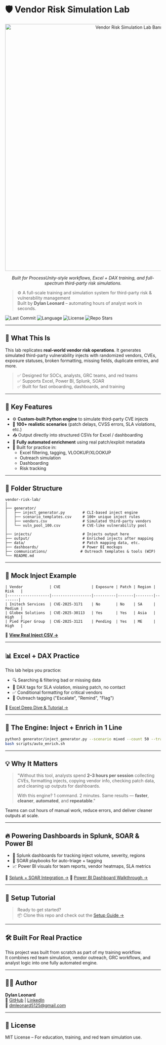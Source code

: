 # 🛡️ Vendor Risk Simulation Lab

<p align="center">
  <img src="https://github.com/dylanleonard-1/vendor-risk-lab/blob/main/Screenshots/ChatGPT%20Image%20Apr%203%2C%202025%2C%2007_14_47%20PM.png?raw=true" alt="Vendor Risk Simulation Lab Banner" width="800">
</p>

<p align="center"><em>Built for ProcessUnity-style workflows, Excel + DAX training, and full-spectrum third-party risk simulations.</em></p>

> ⚙️ A full-scale training and simulation system for third-party risk & vulnerability management  
> Built by **Dylan Leonard** – automating hours of analyst work in seconds.

![Last Commit](https://img.shields.io/github/last-commit/dylanleonard-1/vendor-risk-lab)
![Language](https://img.shields.io/github/languages/top/dylanleonard-1/vendor-risk-lab)
![License](https://img.shields.io/github/license/dylanleonard-1/vendor-risk-lab)
![Repo Stars](https://img.shields.io/github/stars/dylanleonard-1/vendor-risk-lab?style=social)

---

## 🎯 What This Is

This lab replicates **real-world vendor risk operations**. It generates simulated third-party vulnerability injects with randomized vendors, CVEs, exposure statuses, broken formatting, missing fields, duplicate entries, and more.

> ✅ Designed for SOCs, analysts, GRC teams, and red teams  
> ✅ Supports Excel, Power BI, Splunk, SOAR  
> ✅ Built for fast onboarding, dashboards, and training

---

## 🚀 Key Features

- ⚙️ **Custom-built Python engine** to simulate third-party CVE injects
- 🧠 **100+ realistic scenarios** (patch delays, CVSS errors, SLA violations, etc.)
- 📥 Output directly into structured CSVs for Excel / dashboarding
- 🤖 **Fully automated enrichment** using real patch/exploit metadata
- 🧪 Built for practice in:
  - Excel filtering, tagging, VLOOKUP/XLOOKUP
  - Outreach simulation
  - Dashboarding
  - Risk tracking

---

## 📂 Folder Structure

```
vendor-risk-lab/
│
├── generator/
│   ├── inject_generator.py        # CLI-based inject engine
│   ├── scenario_templates.csv     # 100+ unique inject rules
│   ├── vendors.csv                # Simulated third-party vendors
│   └── vuln_pool_100.csv          # CVE-like vulnerability pool
│
├── injects/                       # Injects output here
├── output/                        # Enriched injects after mapping
├── data/                          # Patch mapping data, etc.
├── dashboards/                    # Power BI mockups
├── communications/               # Outreach templates & tools (WIP)
└── README.md
```

---

## 📸 Mock Inject Example

```plaintext
| Vendor            | CVE              | Exposure | Patch | Region | Risk   |
|-------------------|------------------|----------|-------|--------|--------|
| Initech Services  | CVE-2025-3171    | No       | No    | SA     | Medium |
| Globex Solutions  | CVE-2025-30113   | Yes      | Yes   | Asia   | High   |
| Pied Piper Group  | CVE-2025-3121    | Pending  | Yes   | ME     | High   |
```

🔗 **[View Real Inject CSV →](https://github.com/dylanleonard-1/vendor-risk-lab/blob/main/output/enriched_2025-04-03_1734_mixed_training.csv)**

---

## 📊 Excel + DAX Practice

This lab helps you practice:
- 🔍 Searching & filtering bad or missing data
- 🧮 DAX tags for SLA violation, missing patch, no contact
- ✅ Conditional formatting for critical vendors
- 📧 Outreach tagging ("Escalate", "Remind", "Flag")

🔗 [Excel Deep Dive & Tutorial →](https://github.com/dylanleonard-1/vendor-risk-lab/tree/main/excel_training)

---

## 🤖 The Engine: Inject + Enrich in 1 Line

```bash
python3 generator/inject_generator.py --scenario mixed --count 50 --training_mode
bash scripts/auto_enrich.sh
```

---

## 💡 Why It Matters

> "Without this tool, analysts spend **2–3 hours per session** collecting CVEs, formatting injects, copying vendor info, checking patch data, and cleaning up outputs for dashboards.  
>  
> With this engine? 1 command. 2 minutes. Same results — **faster**, **cleaner**, **automated**, and **repeatable**."

Teams can cut hours of manual work, reduce errors, and deliver cleaner outputs at scale.

---

## 🔥 Powering Dashboards in Splunk, SOAR & Power BI

- 📡 Splunk dashboards for tracking inject volume, severity, regions
- 🧠 SOAR playbooks for auto-triage + tagging
- 📈 Power BI visuals for team reports, vendor heatmaps, SLA metrics

🔗 [Splunk + SOAR Integration →](https://github.com/dylanleonard-1/vendor-risk-lab/tree/main/splunk_soar)
🔗 [Power BI Dashboard Walkthrough →](https://github.com/dylanleonard-1/vendor-risk-lab/tree/main/powerbi_dashboards)

---

## 🔧 Setup Tutorial

> Ready to get started?  
📦 Clone this repo and check out the [Setup Guide →](https://github.com/dylanleonard-1/vendor-risk-lab/blob/main/SETUP.md)

---

## 🛠️ Built For Real Practice

This project was built from scratch as part of my training workflow.  
It combines red team simulation, vendor outreach, GRC workflows, and analyst logic into one fully automated engine.

---

## 🧑‍💻 Author

**Dylan Leonard**  
🔗 [GitHub](https://github.com/dylanleonard-1) | [LinkedIn](https://www.linkedin.com/in/dylan-leonard-b0962825b/)  
📧 dmleonard5125@gmail.com

---

## 📜 License

MIT License – For education, training, and red team simulation use.

